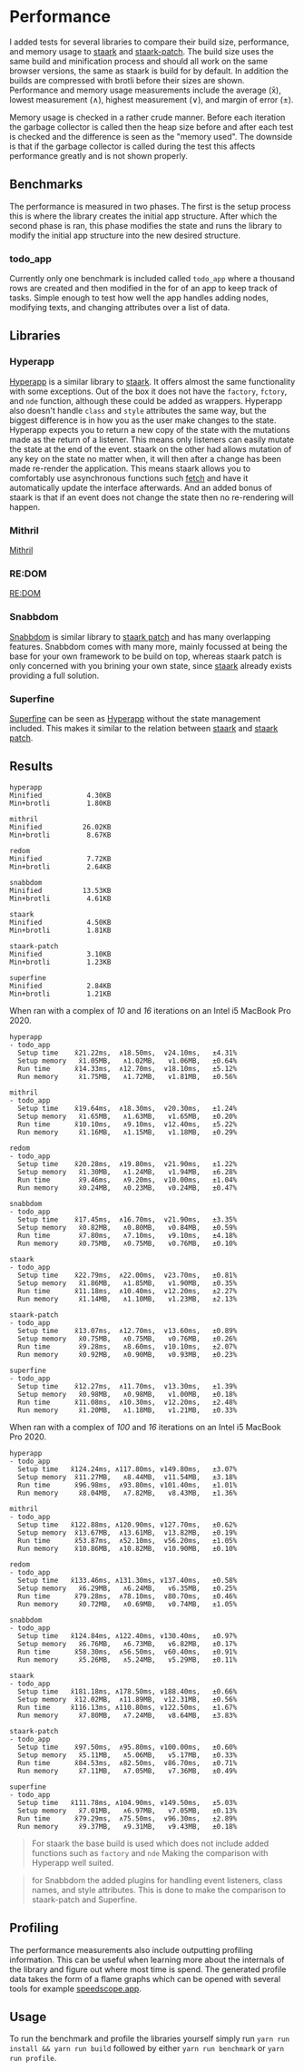 # Performance

I added tests for several libraries to compare their build size, performance, and memory usage to [staark](https://github.com/doars/staark/tree/main/packages/staark#readme) and [staark-patch](https://github.com/doars/staark/tree/main/packages/staark-patch#readme). The build size uses the same build and minification process and should all work on the same browser versions, the same as staark is build for by default. In addition the builds are compressed with brotli before their sizes are shown. Performance and memory usage measurements include the average (x̄), lowest measurement (∧), highest measurement (∨), and margin of error (±).

Memory usage is checked in a rather crude manner. Before each iteration the garbage collector is called then the heap size before and after each test is checked and the difference is seen as the "memory used". The downside is that if the garbage collector is called during the test this affects performance greatly and is not shown properly.

## Benchmarks

The performance is measured in two phases. The first is the setup process this is where the library creates the initial app structure. After which the second phase is ran, this phase modifies the state and runs the library to modify the initial app structure into the new desired structure.

### todo_app

Currently only one benchmark is included called `todo_app` where a thousand rows are created and then modified in the for of an app to keep track of tasks. Simple enough to test how well the app handles adding nodes, modifying texts, and changing attributes over a list of data.

## Libraries

### Hyperapp

[Hyperapp](https://github.com/jorgebucaran/hyperapp#readme) is a similar library to [staark](https://github.com/doars/staark/tree/main/packages/staark#readme). It offers almost the same functionality with some exceptions. Out of the box it does not have the `factory`, `fctory`, and `nde` function, although these could be added as wrappers. Hyperapp also doesn't handle `class` and `style` attributes the same way, but the biggest difference is in how you as the user make changes to the state. Hyperapp expects you to return a new copy of the state with the mutations made as the return of a listener. This means only listeners can easily mutate the state at the end of the event. staark on the other had allows mutation of any key on the state no matter when, it will then after a change has been made re-render the application. This means staark allows you to comfortably use asynchronous functions such [fetch](https://github.com/doars/staark/tree/main/packages/vroagn#readme) and have it automatically update the interface afterwards. And an added bonus of staark is that if an event does not change the state then no re-rendering will happen.

### Mithril

[Mithril](https://github.com/MithrilJS/mithril.js#readme)

### RE:DOM

[RE:DOM](https://github.com/redom/redom#readme)

### Snabbdom

[Snabbdom](https://github.com/snabbdom/snabbdom#readme) is similar library to [staark patch](https://github.com/doars/staark/tree/main/packages/staark-patch#readme) and has many overlapping features. Snabbdom comes with many more, mainly focussed at being the base for your own framework to be build on top, whereas staark patch is only concerned with you brining your own state, since [staark](https://github.com/doars/staark/tree/main/packages/staark#readme) already exists providing a full solution.

### Superfine

[Superfine](https://github.com/jorgebucaran/superfine#readme) can be seen as [Hyperapp](https://github.com/jorgebucaran/hyperapp#readme) without the state management included. This makes it similar to the relation between [staark](https://github.com/doars/staark/tree/main/packages/staark#readme) and [staark patch](https://github.com/doars/staark/tree/main/packages/staark-patch#readme).

## Results

```
hyperapp
Minified           4.30KB
Min+brotli         1.80KB

mithril
Minified          26.02KB
Min+brotli         8.67KB

redom
Minified           7.72KB
Min+brotli         2.64KB

snabbdom
Minified          13.53KB
Min+brotli         4.61KB

staark
Minified           4.50KB
Min+brotli         1.81KB

staark-patch
Minified           3.10KB
Min+brotli         1.23KB

superfine
Minified           2.84KB
Min+brotli         1.21KB
```

When ran with a complex of _10_ and _16_ iterations on an Intel i5 MacBook Pro 2020.

```
hyperapp
- todo_app
  Setup time    x̄21.22ms,  ∧18.50ms,  ∨24.10ms,   ±4.31%
  Setup memory   x̄1.05MB,   ∧1.02MB,   ∨1.06MB,   ±0.64%
  Run time      x̄14.33ms,  ∧12.70ms,  ∨18.10ms,   ±5.12%
  Run memory     x̄1.75MB,   ∧1.72MB,   ∨1.81MB,   ±0.56%

mithril
- todo_app
  Setup time    x̄19.64ms,  ∧18.30ms,  ∨20.30ms,   ±1.24%
  Setup memory   x̄1.65MB,   ∧1.63MB,   ∨1.65MB,   ±0.20%
  Run time      x̄10.10ms,   ∧9.10ms,  ∨12.40ms,   ±5.22%
  Run memory     x̄1.16MB,   ∧1.15MB,   ∨1.18MB,   ±0.29%

redom
- todo_app
  Setup time    x̄20.28ms,  ∧19.80ms,  ∨21.90ms,   ±1.22%
  Setup memory   x̄1.30MB,   ∧1.24MB,   ∨1.94MB,   ±6.28%
  Run time       x̄9.46ms,   ∧9.20ms,  ∨10.00ms,   ±1.04%
  Run memory     x̄0.24MB,   ∧0.23MB,   ∨0.24MB,   ±0.47%

snabbdom
- todo_app
  Setup time    x̄17.45ms,  ∧16.70ms,  ∨21.90ms,   ±3.35%
  Setup memory   x̄0.82MB,   ∧0.80MB,   ∨0.84MB,   ±0.59%
  Run time       x̄7.80ms,   ∧7.10ms,   ∨9.10ms,   ±4.18%
  Run memory     x̄0.75MB,   ∧0.75MB,   ∨0.76MB,   ±0.10%

staark
- todo_app
  Setup time    x̄22.79ms,  ∧22.00ms,  ∨23.70ms,   ±0.81%
  Setup memory   x̄1.86MB,   ∧1.85MB,   ∨1.90MB,   ±0.35%
  Run time      x̄11.18ms,  ∧10.40ms,  ∨12.20ms,   ±2.27%
  Run memory     x̄1.14MB,   ∧1.10MB,   ∨1.23MB,   ±2.13%

staark-patch
- todo_app
  Setup time    x̄13.07ms,  ∧12.70ms,  ∨13.60ms,   ±0.89%
  Setup memory   x̄0.75MB,   ∧0.75MB,   ∨0.76MB,   ±0.26%
  Run time       x̄9.28ms,   ∧8.60ms,  ∨10.10ms,   ±2.07%
  Run memory     x̄0.92MB,   ∧0.90MB,   ∨0.93MB,   ±0.23%

superfine
- todo_app
  Setup time    x̄12.27ms,  ∧11.70ms,  ∨13.30ms,   ±1.39%
  Setup memory   x̄0.98MB,   ∧0.98MB,   ∨1.00MB,   ±0.18%
  Run time      x̄11.08ms,  ∧10.30ms,  ∨12.20ms,   ±2.48%
  Run memory     x̄1.20MB,   ∧1.18MB,   ∨1.21MB,   ±0.33%
```

When ran with a complex of _100_ and _16_ iterations on an Intel i5 MacBook Pro 2020.

```
hyperapp
- todo_app
  Setup time   x̄124.24ms, ∧117.80ms, ∨149.80ms,   ±3.07%
  Setup memory  x̄11.27MB,   ∧8.44MB,  ∨11.54MB,   ±3.18%
  Run time      x̄96.98ms,  ∧93.80ms, ∨101.40ms,   ±1.01%
  Run memory     x̄8.04MB,   ∧7.82MB,   ∨8.43MB,   ±1.36%

mithril
- todo_app
  Setup time   x̄122.88ms, ∧120.90ms, ∨127.70ms,   ±0.62%
  Setup memory  x̄13.67MB,  ∧13.61MB,  ∨13.82MB,   ±0.19%
  Run time      x̄53.87ms,  ∧52.10ms,  ∨56.20ms,   ±1.05%
  Run memory    x̄10.86MB,  ∧10.82MB,  ∨10.90MB,   ±0.10%

redom
- todo_app
  Setup time   x̄133.46ms, ∧131.30ms, ∨137.40ms,   ±0.58%
  Setup memory   x̄6.29MB,   ∧6.24MB,   ∨6.35MB,   ±0.25%
  Run time      x̄79.28ms,  ∧78.10ms,  ∨80.70ms,   ±0.46%
  Run memory     x̄0.72MB,   ∧0.69MB,   ∨0.74MB,   ±1.05%

snabbdom
- todo_app
  Setup time   x̄124.84ms, ∧122.40ms, ∨130.40ms,   ±0.97%
  Setup memory   x̄6.76MB,   ∧6.73MB,   ∨6.82MB,   ±0.17%
  Run time      x̄58.30ms,  ∧56.50ms,  ∨60.40ms,   ±0.91%
  Run memory     x̄5.26MB,   ∧5.24MB,   ∨5.29MB,   ±0.11%

staark
- todo_app
  Setup time   x̄181.18ms, ∧178.50ms, ∨188.40ms,   ±0.66%
  Setup memory  x̄12.02MB,  ∧11.89MB,  ∨12.31MB,   ±0.56%
  Run time     x̄116.13ms, ∧110.80ms, ∨122.50ms,   ±1.67%
  Run memory     x̄7.80MB,   ∧7.24MB,   ∨8.64MB,   ±3.83%

staark-patch
- todo_app
  Setup time    x̄97.50ms,  ∧95.80ms, ∨100.00ms,   ±0.60%
  Setup memory   x̄5.11MB,   ∧5.06MB,   ∨5.17MB,   ±0.33%
  Run time      x̄84.53ms,  ∧82.50ms,  ∨86.70ms,   ±0.71%
  Run memory     x̄7.11MB,   ∧7.05MB,   ∨7.36MB,   ±0.49%

superfine
- todo_app
  Setup time   x̄111.78ms, ∧104.90ms, ∨149.50ms,   ±5.03%
  Setup memory   x̄7.01MB,   ∧6.97MB,   ∨7.05MB,   ±0.13%
  Run time      x̄79.29ms,  ∧75.50ms,  ∨96.30ms,   ±2.89%
  Run memory     x̄9.37MB,   ∧9.31MB,   ∨9.43MB,   ±0.18%
```

> For staark the base build is used which does not include added functions such as `factory` and `nde` Making the comparison with Hyperapp well suited.

> for Snabbdom the added plugins for handling event listeners, class names, and style attributes. This is done to make the comparison to staark-patch and Superfine.

## Profiling

The performance measurements also include outputting profiling information. This can be useful when learning more about the internals of the library and figure out where most time is spend. The generated profile data takes the form of a flame graphs which can be opened with several tools for example [speedscope.app](https://speedscope.app).

## Usage

To run the benchmark and profile the libraries yourself simply run `yarn run install && yarn run build` followed by either `yarn run benchmark` or `yarn run profile`.
